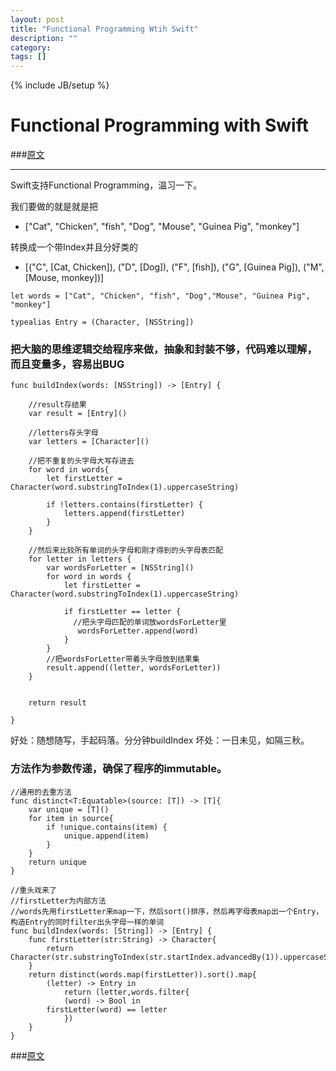 ```yaml
---
layout: post
title: "Functional Programming Wtih Swift"
description: ""
category:
tags: []
---
```

{% include JB/setup %}


Functional Programming with Swift
=====================


###[原文](http://www.raywenderlich.com/82599/swift-functional-programming-tutorial)


-------------------------------------------------

Swift支持Functional Programming，温习一下。

我们要做的就是就是把

- ["Cat", "Chicken", "fish", "Dog", "Mouse", "Guinea Pig", "monkey"]

转换成一个带Index并且分好类的

- [("C", [Cat, Chicken]), ("D", [Dog]), ("F", [fish]), ("G", [Guinea Pig]), ("M", [Mouse, monkey])]

```
let words = ["Cat", "Chicken", "fish", "Dog","Mouse", "Guinea Pig", "monkey"]

typealias Entry = (Character, [NSString])
```

### 把大脑的思维逻辑交给程序来做，抽象和封装不够，代码难以理解，而且变量多，容易出BUG ###

```
func buildIndex(words: [NSString]) -> [Entry] {

    //result存结果
    var result = [Entry]()

    //letters存头字母
    var letters = [Character]()

    //把不重复的头字母大写存进去
    for word in words{
        let firstLetter = Character(word.substringToIndex(1).uppercaseString)

        if !letters.contains(firstLetter) {
            letters.append(firstLetter)
        }
    }

    //然后来比较所有单词的头字母和刚才得到的头字母表匹配
    for letter in letters {
        var wordsForLetter = [NSString]()
        for word in words {
            let firstLetter = Character(word.substringToIndex(1).uppercaseString)

            if firstLetter == letter {
              //把头字母匹配的单词放wordsForLetter里
               wordsForLetter.append(word)
            }
        }
        //把wordsForLetter带着头字母放到结果集
        result.append((letter, wordsForLetter))
    }


    return result

}
```

好处：随想随写，手起码落。分分钟buildIndex
坏处：一日未见，如隔三秋。



### 方法作为参数传递，确保了程序的immutable。 ###


```
//通用的去重方法
func distinct<T:Equatable>(source: [T]) -> [T]{
    var unique = [T]()
    for item in source{
        if !unique.contains(item) {
            unique.append(item)
        }
    }
    return unique
}

//重头戏来了
//firstLetter为内部方法
//words先用firstLetter来map一下，然后sort()排序，然后再字母表map出一个Entry，构造Entry的同时filter出头字母一样的单词
func buildIndex(words: [String]) -> [Entry] {
    func firstLetter(str:String) -> Character{
        return Character(str.substringToIndex(str.startIndex.advancedBy(1)).uppercaseString)
    }
    return distinct(words.map(firstLetter)).sort().map{
        (letter) -> Entry in
            return (letter,words.filter{
            (word) -> Bool in
        firstLetter(word) == letter
            })
    }
}
```
###[原文](http://www.raywenderlich.com/82599/swift-functional-programming-tutorial)

